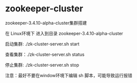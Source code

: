 # zookeeper-cluster
zookeeper-3.4.10-alpha-cluster集群搭建

在 Linux环境下 进入到目录 zookeeper-3.4.10-alpha-cluster

  启动集群: ./zk-cluster-server.sh start
  
  查看集群：./zk-cluster-server.sh status
  
  停止集群: ./zk-cluster-server.sh stop
  
注意：最好不要在window环境下编辑 sh 脚本，可能导致运行报错  
